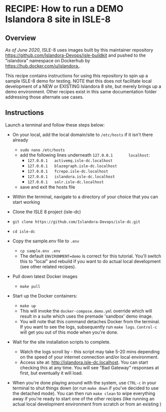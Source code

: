 # RECIPE: How to run a DEMO Islandora 8 site in ISLE-8

## Overview

_As of June 2020_, ISLE-8 uses images built by this maintainer repository <https://github.com/Islandora-Devops/isle-buildkit> and pushed to the "islandora" namespace on Dockerhub by <https://hub.docker.com/u/islandora.>.

This recipe contains instructions for using this repository to spin up a sample ISLE-8 demo for testing. NOTE that this does not facilitate local development of a NEW or EXISTING Islandora 8 site, but merely brings up a demo environment. Other recipes exist in this same documentation folder addressing those alternate use cases.

## Instructions

Launch a terminal and follow these steps below:

* On your local, add the local domain/site to `/etc/hosts` if it isn't there already
  * `sudo nano /etc/hosts`
  * add the following lines underneath `127.0.0.1       localhost`:
    * `127.0.0.1   activemq.isle-dc.localhost`
    * `127.0.0.1   blazegraph.isle-dc.localhost`
    * `127.0.0.1   fcrepo.isle-dc.localhost`
    * `127.0.0.1   islandora.isle-dc.localhost`
    * `127.0.0.1   solr.isle-dc.localhost`
  * save and exit the hosts file

* Within the terminal, navigate to a directory of your choice that you can start working

* Clone the ISLE 8 project (isle-dc)
* `git clone https://github.com/Islandora-Devops/isle-dc.git`

* `cd isle-dc`

* Copy the sample.env file to `.env`
  * `cp sample.env .env`
  * The default `ENVIRONMENT=demo` is correct for this tutorial. You'll switch this to "local" and rebuild if you want to do actual local development (see other related recipes).

* Pull down latest Docker images
  * `make pull`

* Start up the Docker containers:
  * `make up`
  * This will invoke the `docker-compose.demo.yml` override which will result in a suite which uses the premade 'sandbox' demo image.
  * You will note that this command detaches Docker from the terminal. If you want to see the logs, subsequently run `make logs`. `Control-c` will get you out of this mode when you're done.

* Wait for the site installation scripts to complete. 
  * Watch the logs scroll by - this script may take 5-20 mins depending on the speed of your internet connection and/or local environment.
  * Access site at: http://islandora.isle-dc.localhost. You can start checking this at any time. You will see "Bad Gateway" responses at first, but eventually it will load.

* When you're done playing around with the system, use `CTRL-c` in your terminal to shut things down (or run `make down` if you've decided to use the detached mode). You can then run `make clean` to wipe everything away if you're ready to start one of the other recipes (like running an actual local development environment from scratch or from an existing )
